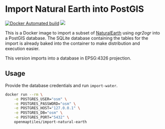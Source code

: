 # Import Natural Earth into PostGIS
[![Docker Automated build](https://img.shields.io/docker/automated/openmaptiles/import-natural-earth.svg?maxAge=2592000)]() [![](https://images.microbadger.com/badges/image/openmaptiles/import-natural-earth.svg)](https://microbadger.com/images/openmaptiles/import-natural-earth)

This is a Docker image to import a subset of [NaturalEarth](http://www.naturalearthdata.com/) using *ogr2ogr* into a PostGIS database.
The SQLite database containing the tables for the import is already baked
into the container to make distribution and execution easier.

This version imports into a database in EPSG:4326 projection.

## Usage

Provide the database credentials and run `import-water`.

```bash
docker run --rm \
    -e POSTGRES_USER="osm" \
    -e POSTGRES_PASSWORD="osm" \
    -e POSTGRES_HOST="127.0.0.1" \
    -e POSTGRES_DB="osm" \
    -e POSTGRES_PORT="5432" \
    openmaptiles/import-natural-earth
```
